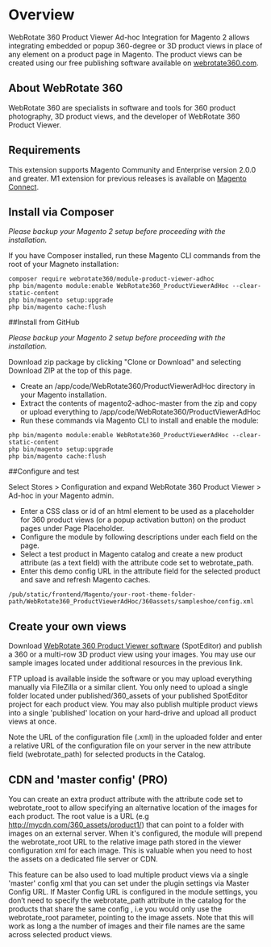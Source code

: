 # Overview

WebRotate 360 Product Viewer Ad-hoc Integration for Magento 2 allows integrating embedded or popup 360-degree or 3D product views in place of any element on a product page in Magento. The product views can be created using our free publishing software available on [webrotate360.com](http://www.webrotate360.com/products/webrotate-360-product-viewer.aspx).


## About WebRotate 360

WebRotate 360 are specialists in software and tools for 360 product photography, 3D product views, and the developer of WebRotate 360 Product Viewer.


## Requirements

This extension supports Magento Community and Enterprise version 2.0.0 and greater. M1 extension for previous releases is available on [Magento Connect](https://www.magentocommerce.com/magento-connect/webrotate-360-product-viewer-with-prettyphoto-lightbox-image-gallery.html).


## Install via Composer

_Please backup your Magento 2 setup before proceeding with the installation._

If you have Composer installed, run these Magento CLI commands from the root of your Magneto installation:
```shell
composer require webrotate360/module-product-viewer-adhoc
php bin/magento module:enable WebRotate360_ProductViewerAdHoc --clear-static-content 
php bin/magento setup:upgrade
php bin/magento cache:flush
```


##Install from GitHub

_Please backup your Magento 2 setup before proceeding with the installation._

Download zip package by clicking "Clone or Download" and selecting Download ZIP at the top of this page. 

 * Create an /app/code/WebRotate360/ProductViewerAdHoc directory in your Magento installation.
 * Extract the contents of magento2-adhoc-master from the zip and copy or upload everything to /app/code/WebRotate360/ProductViewerAdHoc
 * Run these commands via Magento CLI  to install and enable the module:
 
 ```shell
php bin/magento module:enable WebRotate360_ProductViewerAdHoc --clear-static-content  
php bin/magento setup:upgrade
php bin/magento cache:flush
```


##Configure and test

Select Stores > Configuration and expand WebRotate 360 Product Viewer > Ad-hoc in your Magento admin. 

* Enter a CSS class or id of an html element to be used as a placeholder for 360 product views (or a popup activation button) on the product pages under Page Placeholder.
* Configure the module by following descriptions under each field on the page.
* Select a test product in Magento catalog and create a new product attribute (as a text field) with the attribute code set to webrotate_path.
* Enter this demo config URL in the attribute field for the selected product and save and refresh Magento caches.

 ```shell
 /pub/static/frontend/Magento/your-root-theme-folder-path/WebRotate360_ProductViewerAdHoc/360assets/sampleshoe/config.xml
 ```


## Create your own views

Download [WebRotate 360 Product Viewer software](http://www.webrotate360.com/products/webrotate-360-product-viewer.aspx) (SpotEditor) and publish a 360 or a multi-row 3D product view using your images. You may use our sample images located under additional resources in the previous link.

FTP upload is available inside the software or you may upload everything manually via FileZilla or a similar client. You only need to upload a single folder located under published/360_assets of your published SpotEditor project for each product view. You may also publish multiple product views into a single 'published' location on your hard-drive and upload all product views at once.

Note the URL of the configuration file (.xml) in the uploaded folder and enter a relative URL of the configuration file on your server in the new attribute field (webrotate_path) for selected products in the Catalog.


## CDN and 'master config' (PRO)

You can create an extra product attribute with the attribute code set to webrotate_root to allow specifying an alternative location of the images for each product. The root value is a URL (e.g http://mycdn.com/360_assets/product1/) that can point to a folder with images on an external server. When it's configured, the module will prepend the webrotate_root URL to the relative image path stored in the viewer configuration xml for each image. This is valuable when you need to host the assets on a dedicated file server or CDN.

This feature can be also used to load multiple product views via a single 'master' config xml that you can set under the plugin settings via Master Config URL. If Master Config URL is configured in the module settings, you don’t need to specify the webrotate_path attribute in the catalog for the products that share the same config , i.e you would only use the webrotate_root parameter, pointing to the image assets. Note that this will work as long a the number of images and their file names are the same across selected product views. 
